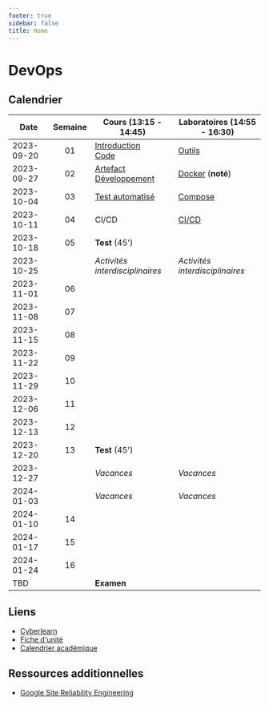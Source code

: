 ```yaml
---
footer: true
sidebar: false
title: Home
---
```


# DevOps

## Calendrier

| Date       | Semaine | Cours (13:15 - 14:45)                                            | Laboratoires (14:55 - 16:30)       |
| ---------- | :-----: | ---------------------------------------------------------------- | ---------------------------------- |
| 2023-09-20 |   01    | [Introduction](./lessons/introduction)<br>[Code](./lessons/code) | [Outils](./labs/tools)             |
| 2023-09-27 |   02    | [Artefact](./lessons/artefact)<br>[Développement](./lessons/dev) | [Docker](./labs/docker) (**noté**) |
| 2023-10-04 |   03    | [Test automatisé](./lessons/test)                                | [Compose](./labs/compose)          |
| 2023-10-11 |   04    | CI/CD                                                            | [CI/CD](./labs/cicd)               |
| 2023-10-18 |   05    | **Test** (45')                                                   |                                    |
| 2023-10-25 |         | _Activités interdisciplinaires_                                  | _Activités interdisciplinaires_    |
| 2023-11-01 |   06    |                                                                  |                                    |
| 2023-11-08 |   07    |                                                                  |                                    |
| 2023-11-15 |   08    |                                                                  |                                    |
| 2023-11-22 |   09    |                                                                  |                                    |
| 2023-11-29 |   10    |                                                                  |                                    |
| 2023-12-06 |   11    |                                                                  |                                    |
| 2023-12-13 |   12    |                                                                  |                                    |
| 2023-12-20 |   13    | **Test** (45')                                                   |                                    |
| 2023-12-27 |         | _Vacances_                                                       | _Vacances_                         |
| 2024-01-03 |         | _Vacances_                                                       | _Vacances_                         |
| 2024-01-10 |   14    |                                                                  |                                    |
| 2024-01-17 |   15    |                                                                  |                                    |
| 2024-01-24 |   16    |                                                                  |                                    |
| TBD        |         | **Examen**                                                       |                                    |

## Liens

- [Cyberlearn](https://cyberlearn.hes-so.ch/course/view.php?id=9480)
- [Fiche d'unité](https://gaps.heig-vd.ch/public/fiches/uv/uv.php?id=7181&plan=792)
- [Calendrier académique](https://heig-vd.ch/formation/bachelor/calendrier-academique/)

## Ressources additionnelles

- [Google Site Reliability Engineering](https://sre.google/)

<script setup>
import { onMounted, nextTick } from 'vue'

const date = new Date()
const day = date.getDay()
const currentDate = new Date(date.setDate(date.getDate() - day + (day === 0 ? -4 : 3)))
const dateText = currentDate.toISOString().split('T')[0]
const weekend = day === 0 || day === 6

onMounted(() => {
    Array.from(document.querySelectorAll("td"))
        .filter(a => a.textContent === dateText)
        .forEach(element => {
            const parent = element.parentElement
            parent.classList.add("current", weekend ? "weekend" : "week")
            nextTick(() => parent.scrollIntoView({ behavior: 'smooth' }))
        })
})
</script>
